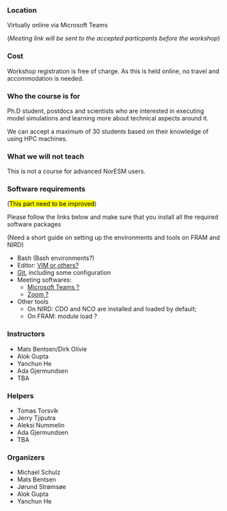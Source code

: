 

### Location

Virtually online via Microsoft Teams

(_Meeting link will be sent to the accepted particpants before the workshop_)


### Cost

Workshop registration is free of charge. As this is held online, no travel and accommodation is needed.


### Who the course is for

Ph.D student, postdocs and scientists who are interested in executing model simulations and learning more about technical aspects around it.

We can accept a maximum of 30 students based on their knowledge of using HPC machines.

### What we will not teach

This is not a course for advanced NorESM users.

<!--
### Prerequisites

- You should be able to navigate the file tree in a terminal session and edit
  text files in the terminal.
  [This Linux shell crash course](https://scicomp.aalto.fi/scicomp/shell.html)
  ([video](https://youtu.be/56p6xX0aToI))
  contains the essentials.
- Basics in one or more programming languages.
- You will need to bring a laptop.
- If this is an in-person workshop, it is good if you have access to Eduroam.
- You need to install some software. Please follow links in the schedule.
- It is useful if you have a basic idea of how Git works. We will start from
  the basics, but please go through
  [this Git-refresher material](https://coderefinery.github.io/git-refresher/)
  for a basic overview and important configuration steps.
-->

### **Software requirements**
(<mark>This part need to be improved</mark>)

Please follow the links below and make sure that you install all the required software packages

(Need a short guide on setting up the environments and tools on FRAM and NIRD)

- Bash (Bash environments?)
- Editor: [VIM or others?](https://coderefinery.github.io/installation/editors/)
- [Git](https://coderefinery.github.io/installation/git/), including some configuration
- Meeting softwares:
    * [Microsoft Teams ?](#)
    * [Zoom ?](#)
- Other tools
    * On NIRD: CDO and NCO are installed and loaded by default;
    * On FRAM: module load ?

### Instructors

- Mats Bentsen/Dirk Olivie
- Alok Gupta
- Yanchun He
- Ada Gjermundsen
- TBA

### Helpers

- Tomas Torsvik
- Jerry Tjiputra
- Aleksi Nummelin
- Ada Gjermundsen
- TBA

### Organizers
- Michael Schulz
- Mats Bentsen
- Jørund Strømsøe
- Alok Gupta
- Yanchun He

